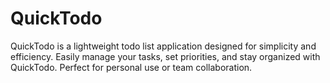 # QuickTodo
 QuickTodo is a lightweight todo list application designed for simplicity and efficiency. Easily manage your tasks, set priorities, and stay organized with QuickTodo. Perfect for personal use or team collaboration.
